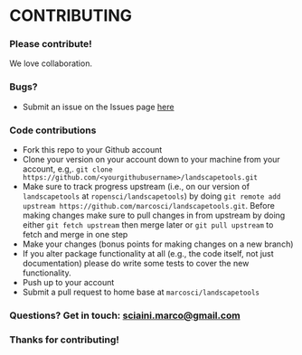 # CONTRIBUTING #

### Please contribute!

We love collaboration.

### Bugs?

* Submit an issue on the Issues page [here](https://github.com/marcosci/landscapetools/issues)

### Code contributions

* Fork this repo to your Github account
* Clone your version on your account down to your machine from your account, e.g,. `git clone https://github.com/<yourgithubusername>/landscapetools.git`
* Make sure to track progress upstream (i.e., on our version of `landscapetools` at `ropensci/landscapetools`) by doing `git remote add upstream https://github.com/marcosci/landscapetools.git`. Before making changes make sure to pull changes in from upstream by doing either `git fetch upstream` then merge later or `git pull upstream` to fetch and merge in one step
* Make your changes (bonus points for making changes on a new branch)
* If you alter package functionality at all (e.g., the code itself, not just documentation)
please do write some tests to cover the new functionality.
* Push up to your account
* Submit a pull request to home base at `marcosci/landscapetools`

### Questions? Get in touch: [sciaini.marco@gmail.com](mailto:sciaini.marco@gmail.com)

### Thanks for contributing!
